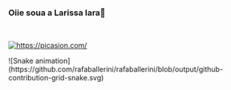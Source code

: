 ### Oiie soua a Larissa Iara🔮

<!--
**dearlaro/dearlaro** is a ✨ _special_ ✨ repository because its `README.md` (this file) appears on your GitHub profile.

Here are some ideas to get you started:

- 🔭 I’m currently working on ...
- 🌱 I’m currently learning ...
- 👯 I’m looking to collaborate on ...
- 🤔 I’m looking for help with ...
- 💬 Ask me about ...
- 📫 How to reach me: ...
- 😄 Pronouns: ...
- ⚡ Fun fact: ...
-->

<div style="display: inline_block"><br>
  
  <a href="https://picasion.com/"><img src="https://i.picasion.com/pic92/0a1917cad8db0147ea1a06bf051c555a.gif" width="400" height="400" border="0" alt="https://picasion.com/" /></a><br />
</div>
<div>
  ![Snake animation](https://github.com/rafaballerini/rafaballerini/blob/output/github-contribution-grid-snake.svg)
</div>

